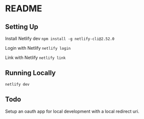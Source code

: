 # README

## Setting Up

Install Netlify dev
`npm install -g netlify-cli@2.52.0`

Login with Netlify
`netlify login`

Link with Netlify
`netlify link`

## Running Locally

`netlify dev`

## Todo

Setup an oauth app for local development with a local redirect uri.

